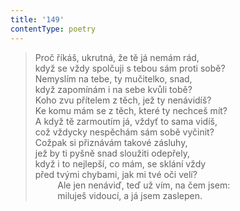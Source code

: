 ```yaml
---
title: '149'
contentType: poetry
---
```


<section>

> Proč říkáš, ukrutná, že tě já nemám rád,  
> když se vždy spolčuji s tebou sám proti sobě?  
> Nemyslím na tebe, ty mučitelko, snad,  
> když zapomínám i na sebe kvůli tobě?  
> Koho zvu přítelem z těch, jež ty nenávidíš?  
> Ke komu mám se z těch, které ty nechceš mít?  
> A když tě zarmoutím já, vždyť to sama vidíš,  
> což vždycky nespěchám sám sobě vyčinit?  
> Cožpak si přiznávám takové zásluhy,  
> jež by ti pyšně snad sloužiti odepřely,  
> když i to nejlepší, co mám, se sklání vždy  
> před tvými chybami, jak mi tvé oči velí?  
>          Ale jen nenáviď, teď už vím, na čem jsem:  
>          miluješ vidoucí, a já jsem zaslepen.

</section>
